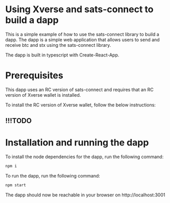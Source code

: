 Using Xverse and sats-connect to build a dapp
=============================================
This is a simple example of how to use the sats-connect library to build a dapp. The dapp is a simple web application that allows users to send and receive btc and stx using the sats-connect library.

The dapp is built in typescript with Create-React-App.

# Prerequisites
This dapp uses an RC version of sats-connect and requires that an RC version of Xverse wallet is installed.

To install the RC version of Xverse wallet, follow the below instructions:

## !!!TODO

# Installation and running the dapp
To install the node dependencies for the dapp, run the following command:
```bash
npm i
```
To run the dapp, run the following command:
```bash
npm start
```
 The dapp should now be reachable in your browser on http://localhost:3001
